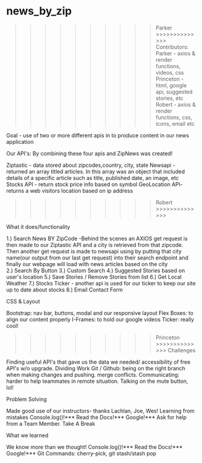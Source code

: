 # news_by_zip 
>>>>>>>>>> Parker >>>>>>>>>>>>>>
Contributors:
Parker - axios & render functions, videos, css
Princeton - html, google api, suggested stories, etc
Robert - axios & render functions, css, icons, email etc 


Goal - use of two or more different apis in to produce content in our news application 

Our API's: By combining these four apis and ZipNews was created!

Ziptastic - data stored about zipcodes,country, city, state 
Newsapi - returned an array titled articles. In this array was an object that included details of a specific article such as title, published date, an image, etc 
Stocks API - return stock price info based on symbol
GeoLocation API- returns a web visitors location based on ip address

>>>>>>>>>> Robert >>>>>>>>>>>>>>

What it does/functionality 

1.) Search News BY ZipCode 
	-Behind the scenes an AXIOS get request is then made to our Ziptastic API and a city is retrieved from that zipcode. Then another get request is made to newsapi using by putting that city name(our output from our last get request) into their search endpoint and finally our webpage will load with news articles based on the city  
2.) Search By Button
3.) Custom Search
4.) Suggested Stories based on user's location
5.) Save Stories / Remove Stories from list
6.) Get Local Weather
7.) Stocks Ticker - another api is used for our ticker to keep our site up to date about stocks
8.) Email Contact Form

CSS & Layout

Bootstrap: nav bar, buttons, modal and our responsive layout
Flex Boxes: to align our content properly
I-Frames: to hold our google videos
Ticker: really cool!

>>>>>>>>>> Princeton >>>>>>>>>>>>>>
Challenges 

Finding useful API's that gave us the data we needed/ accessibility of free API's w/o upgrade.
Dividing Work
Git / Github: being on the right branch when making changes and pushing. merge conflicts.
Communicating: harder to help teammates in remote situation.
Talking on the mute button, lol!

Problem Solving 

Made good use of our instructors- thanks Lachlan, Joe, Wes!
Learning from mistakes 
Console.log()!***
Read the Docs!***
Google!***
Ask for help from a Team Member. 
Take A Break

What we learned

We know more than we thought!
Console.log()!***
Read the Docs!***
Google!***
Git Commands: cherry-pick, git stash/stash pop
